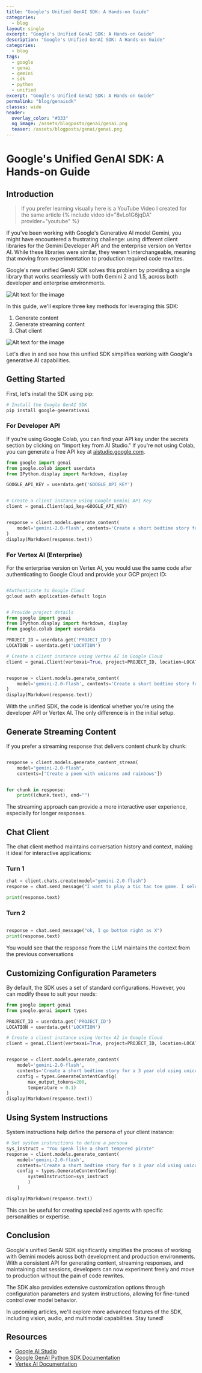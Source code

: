 ```yaml
---
title: "Google's Unified GenAI SDK: A Hands-on Guide"
categories:
  - blog
layout: single
excerpt: "Google's Unified GenAI SDK: A Hands-on Guide"
description: "Google's Unified GenAI SDK: A Hands-on Guide"
categories:
  - blog
tags:
  - google
  - genai
  - gemini
  - sdk
  - python
  - unified
excerpt: "Google's Unified GenAI SDK: A Hands-on Guide"
permalink: "blog/genaisdk"
classes: wide
header:
  overlay_color: "#333"
  og_image: /assets/blogposts/genai/genai.png
  teaser: /assets/blogposts/genai/genai.png
---
```



# Google's Unified GenAI SDK: A Hands-on Guide

## Introduction

> If you prefer learning visually here is a YouTube Video I created for the same article {% include video id="8vLo1G6jqDA" provider="youtube" %} 


If you've been working with Google's Generative AI model Gemini, you might have encountered a frustrating challenge: using different client libraries for the Gemini Developer API and the enterprise version on Vertex AI. While these libraries were similar, they weren't interchangeable, meaning that moving from experimentation to production required code rewrites.

Google's new unified GenAI SDK solves this problem by providing a single library that works seamlessly with both Gemini 2 and 1.5, across both developer and enterprise environments. 

![Alt text for the image](/assets/blogposts/genai/genaisplit.png)

In this guide, we'll explore three key methods for leveraging this SDK:

1. Generate content
2. Generate streaming content
3. Chat client

![Alt text for the image](/assets/blogposts/genai/pythonclient.png)

Let's dive in and see how this unified SDK simplifies working with Google's generative AI capabilities.

## Getting Started

First, let's install the SDK using pip:

```python
# Install the Google GenAI SDK
pip install google-generativeai
```


### For Developer API

If you're using Google Colab, you can find your API key under the secrets section by clicking on "Import key from AI Studio." If you're not using Colab, you can generate a free API key at [aistudio.google.com](https://aistudio.google.com).

```python
from google import genai
from google.colab import userdata
from IPython.display import Markdown, display

GOOGLE_API_KEY = userdata.get('GOOGLE_API_KEY')


# Create a client instance using Google Gemini API Key
client = genai.Client(api_key=GOOGLE_API_KEY)


response = client.models.generate_content(
    model='gemini-2.0-flash', contents='Create a short bedtime story for a 7 year old using unicorn and rainbows'
)
display(Markdown(response.text))

```

### For Vertex AI (Enterprise)

For the enterprise version on Vertex AI, you would use the same code after authenticating to Google Cloud and provide your GCP project ID:

```python

#Authenticate to Google Cloud 
gcloud auth application-default login

```

``` python 

# Provide project details
from google import genai
from IPython.display import Markdown, display
from google.colab import userdata

PROJECT_ID = userdata.get('PROJECT_ID')
LOCATION = userdata.get('LOCATION')

# Create a client instance using Vertex AI in Google Cloud
client = genai.Client(vertexai=True, project=PROJECT_ID, location=LOCATION)


response = client.models.generate_content(
    model='gemini-2.0-flash', contents='Create a short bedtime story for a 3 year old using unicorns and rainbows'
)
display(Markdown(response.text))

```


With the unified SDK, the code is identical whether you're using the developer API or Vertex AI. The only difference is in the initial setup.

## Generate Streaming Content

If you prefer a streaming response that delivers content chunk by chunk:

```python

response = client.models.generate_content_stream(
    model="gemini-2.0-flash",
    contents=["Create a poem with unicorns and rainbows"])


for chunk in response:
    print((chunk.text), end="")
```

The streaming approach can provide a more interactive user experience, especially for longer responses.

## Chat Client

The chat client method maintains conversation history and context, making it ideal for interactive applications:

### Turn 1
```python
chat = client.chats.create(model="gemini-2.0-flash")
response = chat.send_message("I want to play a tic tac toe game. I selected top right as X. Your turn")

print(response.text)
```

### Turn 2
``` python

response = chat.send_message("ok, I go bottom right as X")
print(response.text)

```
You would see that the response from the LLM maintains the context from the previous conversations


## Customizing Configuration Parameters

By default, the SDK uses a set of standard configurations. However, you can modify these to suit your needs:

```python
from google import genai
from google.genai import types

PROJECT_ID = userdata.get('PROJECT_ID')
LOCATION = userdata.get('LOCATION')

# Create a client instance using Vertex AI in Google Cloud
client = genai.Client(vertexai=True, project=PROJECT_ID, location=LOCATION)


response = client.models.generate_content(
    model='gemini-2.0-flash',
    contents='Create a short bedtime story for a 3 year old using unicorns and rainbows',
    config = types.GenerateContentConfig(
        max_output_tokens=200,
        temperature = 0.1)
)
display(Markdown(response.text))

```

## Using System Instructions

System instructions help define the persona of your client instance:

```python
# Set system instructions to define a persona
sys_instruct = "You speak like a short tempered pirate"
response = client.models.generate_content(
    model='gemini-2.0-flash',
    contents='Create a short bedtime story for a 3 year old using unicorns and rainbows',
    config = types.GenerateContentConfig(
        systemInstruction=sys_instruct
        )
    )

display(Markdown(response.text))
```

This can be useful for creating specialized agents with specific personalities or expertise.

## Conclusion

Google's unified GenAI SDK significantly simplifies the process of working with Gemini models across both development and production environments. With a consistent API for generating content, streaming responses, and maintaining chat sessions, developers can now experiment freely and move to production without the pain of code rewrites.

The SDK also provides extensive customization options through configuration parameters and system instructions, allowing for fine-tuned control over model behavior.

In upcoming articles, we'll explore more advanced features of the SDK, including vision, audio, and multimodal capabilities. Stay tuned!

## Resources

- [Google AI Studio](https://aistudio.google.com)
- [Google GenAI Python SDK Documentation](https://googleapis.github.io/python-genai/)
- [Vertex AI Documentation](https://cloud.google.com/vertex-ai/generative-ai/docs/sdks/overview)
